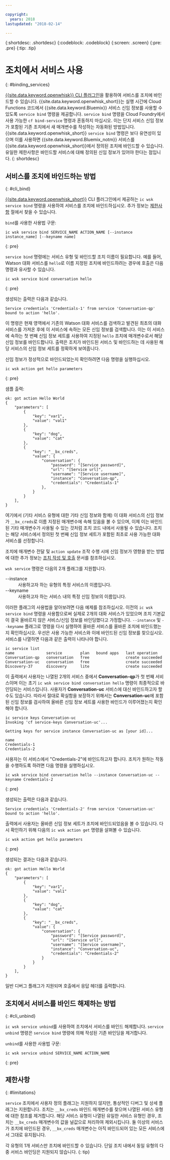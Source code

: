 ```yaml
---

copyright:
  years: 2018
lastupdated: "2018-02-14"

---
```


{:shortdesc: .shortdesc}
{:codeblock: .codeblock}
{:screen: .screen}
{:pre: .pre}
{:tip: .tip}

# 조치에서 서비스 사용
{: #binding_services}

[{{site.data.keyword.openwhisk}} CLI 플러그인](./bluemix_cli.html)을 활용하여 서비스를 조치에 바인드할 수 있습니다. {{site.data.keyword.openwhisk_short}}는 실행 시간에 Cloud Functions 코드에서 {{site.data.keyword.Bluemix}} 서비스 신임 정보를 사용할 수 있도록 `service bind` 명령을 제공합니다. `service bind` 명령을 Cloud Foundry에서 사용 가능한 `cf bind-service` 명령과 혼동하지 마십시오. 이는 단지 서비스 신임 정보가 포함된 기존 조치에서 새 매개변수를 작성하는 자동화된 방법입니다. {{site.data.keyword.openwhisk_short}} `service bind` 명령은 보다 유연성이 있으며 이를 사용하면 {{site.data.keyword.Bluemix_notm}} 서비스를 {{site.data.keyword.openwhisk_short}}에서 정의된 조치에 바인드할 수 있습니다. 유일한 제한사항은 바인드할 서비스에 대해 정의된 신임 정보가 있어야 한다는 점입니다.
{: shortdesc}

## 서비스를 조치에 바인드하는 방법
{: #cli_bind}

[{{site.data.keyword.openwhisk_short}}](./bluemix_cli.html) CLI 플러그인에서 제공하는 `ic wsk service bind` 명령을 사용하여 서비스를 조치에 바인드하십시오. 추가 정보는 [제한사항](./binding_services.html#limitations) 절에서 찾을 수 있습니다. 

`bind`를 사용한 사용법 구문:
```
ic wsk service bind SERVICE_NAME ACTION_NAME [--instance instance_name] [--keyname name]
```
{: pre}

`service bind` 명령에는 서비스 유형 및 바인드할 조치 이름이 필요합니다. 예를 들어, Watson 대화 서비스를 `hello`로 이름 지정된 조치에 바인드하려는 경우에 호출은 다음 명령과 유사할 수 있습니다. 
```
ic wsk service bind conversation hello
```
{: pre}

생성되는 출력은 다음과 같습니다. 
``` 
Service credentials 'Credentials-1' from service 'Conversation-qp' bound to action 'hello'.
```

이 명령은 현재 영역에서 기존의 Watson 대화 서비스를 검색하고 발견된 최초의 대화 서비스를 가져온 후에 이 서비스에 속하는 모든 신임 정보를 검색합니다. 이는 이 서비스에 속하는 첫 번째 신임 정보 세트를 사용하여 지정된 `hello` 조치에 매개변수로서 해당 신임 정보를 바인드합니다. 출력은 조치가 바인드된 서비스 및 바인드하는 데 사용된 해당 서비스의 신임 정보 세트를 정확하게 보여줍니다. 

신임 정보가 정상적으로 바인드되었는지 확인하려면 다음 명령을 실행하십시오. 
```
ic wsk action get hello parameters
```
{: pre}

샘플 출력:
```
ok: got action Hello World
{
    "parameters": [
        {
            "key": "var1",
            "value": "val1"
        },
        {
            "key": "dog",
            "value": "cat"
        },
        {
            "key": "__bx_creds",
            "value": {
                "conversation": {
                    "password": "[Service password]",
                    "url": "[Service url]",
                    "username": "[Service username]",
                    "instance": "Conversation-qp",
                    "credentials": "Credentials-1"
                },
            }
        }
    ],
}
```

여기에서 (기타 서비스 유형에 대한 기타 신임 정보와 함께) 이 대화 서비스의 신임 정보가 `__bx_creds`로 이름 지정된 매개변수에 속해 있음을 볼 수 있으며, 이제 이는 바인드된 기타 매개변수가 사용될 수 있는 것처럼 조치 코드 내에서 사용될 수 있습니다. 조치는 해당 서비스에서 정의된 첫 번째 신임 정보 세트가 포함된 최초로 사용 가능한 대화 서비스를 선정합니다.  

조치에 매개변수 전달 및 `action update` 조작 수행 시에 신임 정보가 영향을 받는 방법에 대한 추가 정보는 [조치 작성 및 호출](openwhisk_actions.html#openwhisk_pass_params) 문서를 참조하십시오. 

`wsk service` 명령은 다음의 2개 플래그를 지원합니다. 

<dl>
    <dt>--instance</dt>
    <dd>사용하고자 하는 유형의 특정 서비스의 이름입니다. </dd>
    <dt>--keyname</dt>
    <dd>사용하고자 하는 서비스 내의 특정 신임 정보의 이름입니다. </dd>
</dl>

이러한 플래그의 사용법을 알아보려면 다음 예제를 참조하십시오. 이전의 `ic wsk service bind` 명령을 사용함으로써 실제로 2개의 대화 서비스가 있었으며 조치 기본값이 결국 올바르지 않은 서비스/신임 정보를 바인딩했다고 가정합니다. `--instance` 및 `--keyname` 플래그로 명령을 다시 실행하여 올바른 서비스를 올바른 조치에 바인드했는지 확인하십시오. 우선은 사용 가능한 서비스와 이에 바인드된 신임 정보를 찾으십시오. 서비스를 나열하면 다음과 같은 출력이 나타나야 합니다. 

```
ic service list
name              service        plan   bound apps   last operation
Conversation-qp   conversation   free                create succeeded
Conversation-uc   conversation   free                create succeeded
Discovery-37      discovery      lite                create succeeded
```

이 출력에서 사용자는 나열된 2개의 서비스 중에서 **Conversation-qp**가 첫 번째 서비스이며 이는 초기 `ic wsk service bind conversation hello` 명령이 최종적으로 바인딩되는 서비스입니다. 사용자가 **Conversation-uc** 서비스에 대신 바인드하고자 할 수도 있습니다. 따라서 절대로 확실함을 보장하기 위해서는 **Conversation-uc**에 포함된 신임 정보를 검사하여 올바른 신임 정보 세트를 사용한 바인드가 이루어졌는지 확인해야 합니다. 

```
ic service keys Conversation-uc
Invoking 'cf service-keys Conversation-uc'...

Getting keys for service instance Conversation-uc as [your id]...

name
Credentials-1
Credentials-2
```

사용자는 이 서비스에서 "Credentials-2"에 바인드하고자 합니다. 조치가 원하는 작동을 수행하도록 하려면 다음 명령을 실행하십시오. 
```
ic wsk service bind conversation hello --instance Conversation-uc --keyname Credentials-2
```
{: pre}

생성되는 출력은 다음과 같습니다. 
```
Service credentials 'Credentials-2' from service 'Conversation-uc' bound to action 'hello'.
```

출력에서 사용자는 올바른 신임 정보 세트가 조치에 바인드되었음을 볼 수 있습니다. 다시 확인하기 위해 다음의 `ic wsk action get` 명령을 살펴볼 수 있습니다. 
```
ic wsk action get hello parameters
```
{: pre}

생성되는 결과는 다음과 같습니다. 
```
ok: got action Hello World
{
    "parameters": [
        {
            "key": "var1",
            "value": "val1"
        },
        {
            "key": "dog",
            "value": "cat"
        },
        {
            "key": "__bx_creds",
            "value": {
                "conversation": {
                    "password": "[Service password]",
                    "url": "[Service url]",
                    "username": "[Service username]",
                    "instance": "Conversation-uc",
                    "credentials": "Credentials-2"
                }
            }
        }
    ],
}
```

일반 디버그 플래그가 지원되며 호출에서 응답 헤더를 출력합니다. 

## 조치에서 서비스를 바인드 해제하는 방법
{: #cli_unbind}

`ic wsk service unbind`를 사용하여 조치에서 서비스를 바인드 해제합니다. `service unbind` 명령은 `service bind` 명령에 의해 작성된 기존 바인딩을 제거합니다. 

`unbind`를 사용한 사용법 구문:
```
ic wsk service unbind SERVICE_NAME ACTION_NAME
```
{: pre}

## 제한사항
{: #limitations}

`service` 조치에서 사용자 정의 플래그는 지원하지 않지만, 통상적인 디버그 및 상세 플래그는 지원합니다. 조치는 `__bx_creds` 바인드 매개변수를 찾으며 나열된 서비스 유형에 대한 참조를 제거합니다. 해당 서비스 유형이 나열된 유일한 서비스 유형인 경우, 조치는 `__bx_creds` 매개변수의 값을 널값으로 처리하여 제외시킵니다. 둘 이상의 서비스가 조치에 바인드된 경우, `__bx_creds` 매개변수는 아직 바인드되어 있는 모든 서비스에서 그대로 유지됩니다. 

각 유형의 1개 서비스만 조치에 바인드할 수 있습니다. 단일 조치 내에서 동일 유형의 다중 서비스 바인딩은 지원되지 않습니다.
{: tip}

